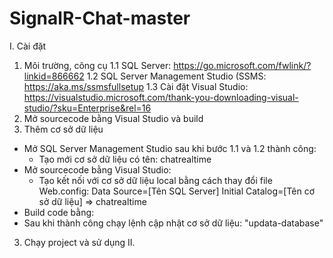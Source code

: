 # SignalR-Chat-master

I. Cài đặt
1. Môi trường, công cụ
  1.1 SQL Server: https://go.microsoft.com/fwlink/?linkid=866662
  1.2 SQL Server Management Studio (SSMS: https://aka.ms/ssmsfullsetup
  1.3 Cài đặt Visual Studio:  https://visualstudio.microsoft.com/thank-you-downloading-visual-studio/?sku=Enterprise&rel=16 
2. Mở sourcecode bằng Visual Studio và build   
3. Thêm cơ sở dữ liệu
  - Mở SQL Server Management Studio sau khi bước 1.1 và 1.2 thành công: 
    + Tạo mới cơ sở dữ liệu có tên: chatrealtime
  - Mở sourcecode bằng Visual Studio:
    + Tạo kết nối với cơ sở dữ liệu local bằng cách thay đổi file Web.config:
      Data Source=[Tên SQL Server]
      Initial Catalog=[Tên cơ sở dữ liệu] => chatrealtime
  - Build code bằng:      
  - Sau khi thành công chạy lệnh cập nhật cơ sở dữ liệu: "updata-database"
3. Chạy project và sử dụng
II. 
